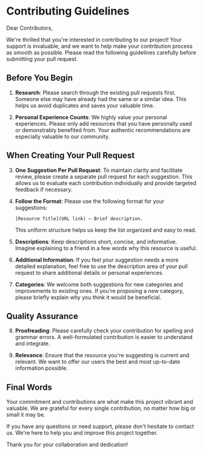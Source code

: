 # Contributing Guidelines

Dear Contributors,

We're thrilled that you're interested in contributing to our project! Your support is invaluable, and we want to help make your contribution process as smooth as possible. Please read the following guidelines carefully before submitting your pull request.

## Before You Begin

1. **Research**: Please search through the existing pull requests first. Someone else may have already had the same or a similar idea. This helps us avoid duplicates and saves your valuable time.

2. **Personal Experience Counts**: We highly value your personal experiences. Please only add resources that you have personally used or demonstrably benefited from. Your authentic recommendations are especially valuable to our community.

## When Creating Your Pull Request

3. **One Suggestion Per Pull Request**: To maintain clarity and facilitate review, please create a separate pull request for each suggestion. This allows us to evaluate each contribution individually and provide targeted feedback if necessary.

4. **Follow the Format**: Please use the following format for your suggestions:
   ```
   [Resource Title](URL link) — Brief description.
   ```
   This uniform structure helps us keep the list organized and easy to read.

5. **Descriptions**: Keep descriptions short, concise, and informative. Imagine explaining to a friend in a few words why this resource is useful.

6. **Additional Information**: If you feel your suggestion needs a more detailed explanation, feel free to use the description area of your pull request to share additional details or personal experiences.

7. **Categories**: We welcome both suggestions for new categories and improvements to existing ones. If you're proposing a new category, please briefly explain why you think it would be beneficial.

## Quality Assurance

8. **Proofreading**: Please carefully check your contribution for spelling and grammar errors. A well-formulated contribution is easier to understand and integrate.

9. **Relevance**: Ensure that the resource you're suggesting is current and relevant. We want to offer our users the best and most up-to-date information possible.

## Final Words

Your commitment and contributions are what make this project vibrant and valuable. We are grateful for every single contribution, no matter how big or small it may be. 

If you have any questions or need support, please don't hesitate to contact us. We're here to help you and improve this project together.

Thank you for your collaboration and dedication!
